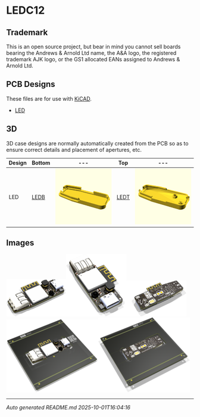 # LEDC12

## Trademark

This is an open source project, but bear in mind you cannot sell boards bearing the Andrews & Arnold Ltd name, the A&A logo, the registered trademark AJK logo, or the GS1 allocated EANs assigned to Andrews & Arnold Ltd.

## PCB Designs

These files are for use with [KiCAD](https://www.kicad.org).

- [LED](LED.kicad_pro)
## 3D

3D case designs are normally automatically created from the PCB so as to ensure correct details and placement of apertures, etc.

|Design|Bottom|---|Top|---|
|------|------|---|---|---|
|LED|[LEDB](LEDB.stl)|<img src='LEDB.png' size=15%>|[LEDT](LEDT.stl)|<img src='LEDT.png' size=15%>|

## Images

<img src='LED.png' width=32%><img src='LED-90.png' width=32%><img src='LED-bottom.png' width=32%>
<img src='LED-panel.png' width=49%><img src='LED-panel-bottom.png' width=49%>

---

*Auto generated README.md 2025-10-01T16:04:16*

